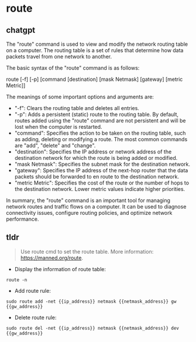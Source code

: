 # route 
## chatgpt 
The "route" command is used to view and modify the network routing table on a computer. The routing table is a set of rules that determine how data packets travel from one network to another. 

The basic syntax of the "route" command is as follows:

route [-f] [-p] [command [destination] [mask Netmask] [gateway] [metric Metric]] 

The meanings of some important options and arguments are:

- "-f": Clears the routing table and deletes all entries.
- "-p": Adds a persistent (static) route to the routing table. By default, routes added using the "route" command are not persistent and will be lost when the computer is restarted.
- "command": Specifies the action to be taken on the routing table, such as adding, deleting or modifying a route. The most common commands are "add", "delete" and "change".
- "destination": Specifies the IP address or network address of the destination network for which the route is being added or modified.
- "mask Netmask": Specifies the subnet mask for the destination network.
- "gateway": Specifies the IP address of the next-hop router that the data packets should be forwarded to en route to the destination network.
- "metric Metric": Specifies the cost of the route or the number of hops to the destination network. Lower metric values indicate higher priorities.

In summary, the "route" command is an important tool for managing network routes and traffic flows on a computer. It can be used to diagnose connectivity issues, configure routing policies, and optimize network performance. 

## tldr 
 
> Use route cmd to set the route table.
> More information: <https://manned.org/route>.

- Display the information of route table:

`route -n`

- Add route rule:

`sudo route add -net {{ip_address}} netmask {{netmask_address}} gw {{gw_address}}`

- Delete route rule:

`sudo route del -net {{ip_address}} netmask {{netmask_address}} dev {{gw_address}}`
